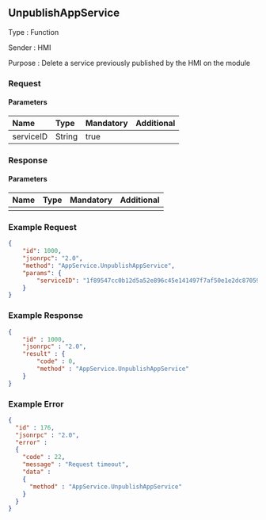 ## UnpublishAppService

Type
: Function

Sender
: HMI

Purpose
: Delete a service previously published by the HMI on the module

### Request

#### Parameters

|Name|Type|Mandatory|Additional|
|:---|:---|:--------|:---------|
|serviceID|String|true||

### Response

#### Parameters

|Name|Type|Mandatory|Additional|
|:---|:---|:--------|:---------|
|||||

### Example Request

```json
{
    "id": 1000,
    "jsonrpc": "2.0",
    "method": "AppService.UnpublishAppService",
    "params": {
        "serviceID": "1f89547cc0b12d5a52e896c45e141497f7af50e1e2dc8705914e75ef6fbeac03"
    }
}
```

### Example Response

```json
{
    "id" : 1000,
    "jsonrpc" : "2.0",
    "result" : {
        "code" : 0,
        "method" : "AppService.UnpublishAppService"
    }
}
```

### Example Error

```json
{
  "id" : 176,
  "jsonrpc" : "2.0",
  "error" :
  {
    "code" : 22,
    "message" : "Request timeout",
    "data" :
    {
      "method" : "AppService.UnpublishAppService"
    }
  }
}
```